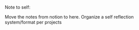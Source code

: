 Note to self:

Move the notes from notion to here.
Organize a self reflection system/format per projects
